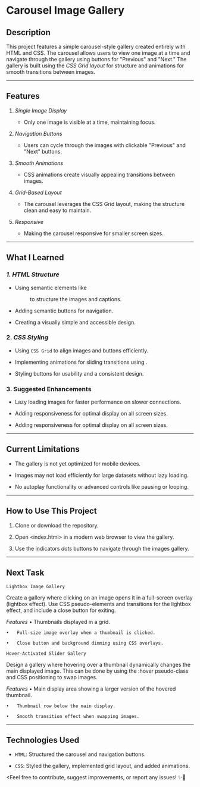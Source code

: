 # Carousel Image Gallery

## **Description** 

This project features a simple carousel-style gallery created entirely with HTML and CSS. The carousel allows users to view one image at a time and navigate through the gallery using buttons for "Previous" and "Next." The gallery is built using the *CSS Grid layout* for structure and animations for smooth transitions between images.




---


## **Features**  

1. *Single Image Display*
   
   - Only one image is visible at a time, maintaining focus.

2. *Navigation Buttons*
   
   -  Users can cycle through the images with clickable "Previous" and "Next" buttons.

3. *Smooth Animations*

   - CSS animations create visually appealing transitions between images.

4. *Grid-Based Layout*

   - The carousel leverages the CSS Grid layout, making the structure clean and easy to maintain.

5. *Responsive*

   - Making the carousel responsive for smaller screen sizes.


---


## **What I Learned**  

### *1. HTML Structure*

   - Using semantic elements like <figure> to structure the images and captions.

   - Adding semantic buttons for navigation.

   - Creating a visually simple and accessible design.

### 2. *CSS Styling*  

   - Using `CSS Grid` to align images and buttons efficiently.

   - Implementing animations for sliding transitions using <transform>.

   - Styling buttons for usability and a consistent design.

### 3. **Suggested Enhancements** 

-  Lazy loading images for faster performance on slower connections.

-  Adding responsiveness for optimal display on all screen sizes.

-  Adding responsiveness for optimal display on all screen sizes.


---


## **Current Limitations**

- The gallery is not yet optimized for mobile devices.

- Images may not load efficiently for large datasets without lazy loading.

- No autoplay functionality or advanced controls like pausing or looping.


---


## **How to Use This Project**

1. Clone or download the repository.

2. Open <index.html> in a modern web browser to view the gallery.
   
3. Use the indicators  *dots* buttons to navigate through the images gallery.

---


## **Next Task**

`Lightbox Image Gallery`

<Description>
Create a gallery where clicking on an image opens it in a full-screen overlay (lightbox effect). Use CSS pseudo-elements and transitions for the lightbox effect, and include a close button for exiting.

*Features*
    •	Thumbnails displayed in a grid.
    
    •	Full-size image overlay when a thumbnail is clicked.
    
    •	Close button and background dimming using CSS overlays.

`Hover-Activated Slider Gallery`

<Description>
Design a gallery where hovering over a thumbnail dynamically changes the main displayed image. This can be done by using the :hover pseudo-class and CSS positioning to swap images.

*Features*
    •	Main display area showing a larger version of the hovered thumbnail.
    
    •	Thumbnail row below the main display.
    
    •	Smooth transition effect when swapping images.


---


## **Technologies Used**

- `HTML`: Structured the carousel and navigation buttons.

- `CSS`:  Styled the gallery, implemented grid layout, and added animations.


<Feel free to contribute, suggest improvements, or report any issues! ✨🚀